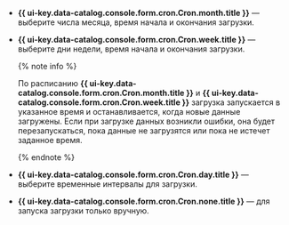 * **{{ ui-key.data-catalog.console.form.cron.Cron.month.title }}** — выберите числа месяца, время начала и окончания загрузки.
* **{{ ui-key.data-catalog.console.form.cron.Cron.week.title }}** — выберите дни недели, время начала и окончания загрузки.

   {% note info %}

   По расписанию **{{ ui-key.data-catalog.console.form.cron.Cron.month.title }}** и **{{ ui-key.data-catalog.console.form.cron.Cron.week.title }}** загрузка запускается в указанное время и останавливается, когда новые данные загружены. Если при загрузке данных возникли ошибки, она будет перезапускаться, пока данные не загрузятся или пока не истечет заданное время.

   {% endnote %}

* **{{ ui-key.data-catalog.console.form.cron.Cron.day.title }}** — выберите временные интервалы для загрузки.
* **{{ ui-key.data-catalog.console.form.cron.Cron.none.title }}** — для запуска загрузки только вручную.
